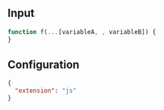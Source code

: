 
## Input
```javascript input
function f(...[variableA, , variableB]) {
}
```

## Configuration
```json configuration
{
  "extension": "js"
}
```
